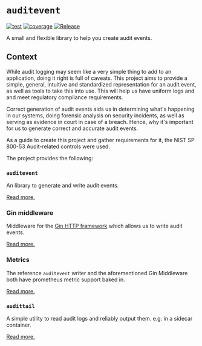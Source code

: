 # `auditevent`

[![test](https://github.com/metal-toolbox/auditevent/workflows/test/badge.svg)](https://github.com/metal-toolbox/auditevent/actions/workflows/test.yml)
[![coverage](https://codecov.io/gh/metal-toolbox/auditevent/branch/main/graph/badge.svg?token=GXV4UZ2JF6)](https://codecov.io/gh/metal-toolbox/auditevent)
[![Release](https://github.com/metal-toolbox/auditevent/workflows/Release/badge.svg)](https://github.com/metal-toolbox/auditevent/actions/workflows/release.yml)

A small and flexible library to help you create audit events.

## Context

While audit logging may seem like a very simple thing to add to an application, doing it right is
full of caveats. This project aims to provide a simple, general, intuitive and standardized
representation for an audit event, as well as tools to take this into use. This will help us
have uniform logs and and meet regulatory compliance requirements.

Correct generation of audit events aids us in determining what's happening in our systems,
doing forensic analysis on security incidents, as well as serving as evidence in court in
case of a breach. Hence, why it's important for us to generate correct and accurate
audit events.

As a guide to create this project and gather requirements for it, the NIST SP 800-53 Audit-related
controls were used.

The project provides the following:

### `auditevent`

An library to generate and write audit events.

[Read more.](docs/auditevent.md)

### Gin middleware

Middleware for the [Gin HTTP framework](https://gin-gonic.com/)
which allows us to write audit events.

[Read more.](docs/middleware.md)

### Metrics

The reference `auditevent` writer and the aforementioned Gin Middleware
both have prometheus metric support baked in. 

[Read more.](docs/metrics.md)

### `audittail`

A simple utility to read audit logs and reliably output them.
e.g. in a sidecar container.

[Read more.](docs/audittail.md)